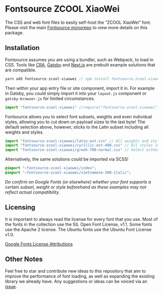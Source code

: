 # Fontsource ZCOOL XiaoWei

The CSS and web font files to easily self-host the “ZCOOL XiaoWei” font. Please visit the main [Fontsource monorepo](https://github.com/DecliningLotus/fontsource) to view more details on this package.

## Installation

Fontsource assumes you are using a bundler, such as Webpack, to load in CSS. Tools like [CRA](https://create-react-app.dev/), [Gatsby](https://www.gatsbyjs.org/) and [Next.js](https://nextjs.org/) are prebuilt example solutions that are compatible.

```javascript
yarn add fontsource-zcool-xiaowei // npm install fontsource-zcool-xiaowei
```

Then within your app entry file or site component, import it in. For example in Gatsby, you could simply import it into your `layout.js` component or `gatsby-browser.js` for limited circumstances.

```javascript
import "fontsource-zcool-xiaowei" //require("fontsource-zcool-xiaowei")
```

Fontsource allows you to select font subsets, weights and even individual styles, allowing you to cut down on payload sizes to the last byte! The default selection above, however, sticks to the Latin subset including all weights and styles.

```javascript
import "fontsource-zcool-xiaowei/latin-ext.css" // All weights and styles included.
import "fontsource-zcool-xiaowei/cyrillic-ext-400.css" // All styles included.
import "fontsource-zcool-xiaowei/greek-700-normal.css" // Select either normal or italic.
```

Alternatively, the same solutions could be imported via SCSS!

```scss
@import "~fontsource-zcool-xiaowei/index";
@import "~fontsource-zcool-xiaowei/vietnamese-300-italic";
```

_Do confirm on Google Fonts (or elsewhere) whether your font supports a certain subset, weight or style beforehand as these examples may not reflect actual compatibility._

## Licensing

It is important to always read the license for every font that you use.
Most of the fonts in the collection use the SIL Open Font License, v1.1. Some fonts use the Apache 2 license. The Ubuntu fonts use the Ubuntu Font License v1.0.

[Google Fonts License Attributions](https://fonts.google.com/attribution)

## Other Notes

Feel free to star and contribute new ideas to this repository that aim to improve the performance of font loading, as well as expanding the existing library we already have. Any suggestions or ideas can be voiced via an [issue](https://github.com/DecliningLotus/fontsource/issues).
